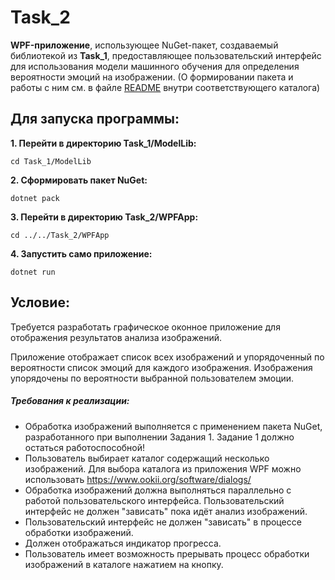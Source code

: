 # **Task_2**
**WPF-приложение**, использующее NuGet-пакет, создаваемый библиотекой из **Task_1**, предоставляющее пользовательский интерфейс для использования модели машинного обучения для определения вероятности эмоций на изображении. (О формировании пакета и работы с ним см. в файле [README](https://github.com/tsirleo/Lab_DotNET/blob/master/Task_1/README.md) внутри соответствующего каталога)

## **Для запуска программы:** 
**1. Перейти в директорию Task_1/ModelLib:**
```
cd Task_1/ModelLib
```

**2. Сформировать пакет NuGet:**
```
dotnet pack
```
**3. Перейти в директорию Task_2/WPFApp:**
```
cd ../../Task_2/WPFApp
```
**4. Запустить само приложение:**
```
dotnet run
```
## **Условие:** 
Требуется разработать графическое оконное приложение для отображения результатов анализа изображений. 

Приложение отображает список всех изображений и упорядоченный по вероятности список эмоций для каждого изображения. Изображения упорядочены по вероятности выбранной пользователем эмоции. 

##### **Требования к реализации:** 
- Обработка изображений выполняется  c применением пакета NuGet, разработанного при выполнении Задания 1. Задание 1 должно остаться работоспособной! 
- Пользователь выбирает каталог содержащий несколько изображений. Для выбора каталога из приложения WPF можно использовать https://www.ookii.org/software/dialogs/ 
- Обработка изображений должна выполняться параллельно с работой пользовательского интерфейса. Пользовательский интерфейс не должен "зависать" пока идёт анализ изображений. 
- Пользовательский интерфейс не должен "зависать" в процессе обработки изображений. 
- Должен отображаться индикатор прогресса. 
- Пользователь имеет возможность прерывать процесс обработки изображений в каталоге нажатием на кнопку. 